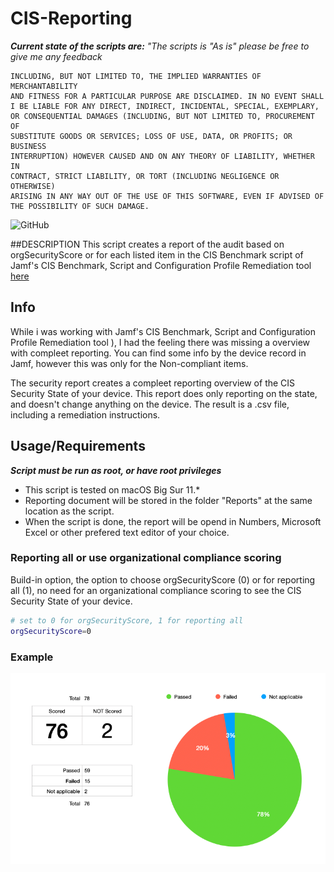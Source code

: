 # CIS-Reporting

_**Current state of the scripts are:** "The scripts is "As is" please be free to give me any feedback_

```THE SCRIPTS ARE PROVIDED "AS IS" AND ANY EXPRESS OR IMPLIED WARRANTIES, 
INCLUDING, BUT NOT LIMITED TO, THE IMPLIED WARRANTIES OF MERCHANTABILITY 
AND FITNESS FOR A PARTICULAR PURPOSE ARE DISCLAIMED. IN NO EVENT SHALL 
I BE LIABLE FOR ANY DIRECT, INDIRECT, INCIDENTAL, SPECIAL, EXEMPLARY, 
OR CONSEQUENTIAL DAMAGES (INCLUDING, BUT NOT LIMITED TO, PROCUREMENT OF 
SUBSTITUTE GOODS OR SERVICES; LOSS OF USE, DATA, OR PROFITS; OR BUSINESS 
INTERRUPTION) HOWEVER CAUSED AND ON ANY THEORY OF LIABILITY, WHETHER IN 
CONTRACT, STRICT LIABILITY, OR TORT (INCLUDING NEGLIGENCE OR OTHERWISE) 
ARISING IN ANY WAY OUT OF THE USE OF THIS SOFTWARE, EVEN IF ADVISED OF 
THE POSSIBILITY OF SUCH DAMAGE.
```

![GitHub](https://img.shields.io/github/license/mvdbent/CIS-Reporting)

##DESCRIPTION
This script creates a report of the audit based on orgSecurityScore or for each listed item in the CIS Benchmark script of Jamf's CIS Benchmark, Script and Configuration Profile Remediation tool [here](https://github.com/jamf/CIS-for-macOS-Catalina-CP)

## Info
While i was working with Jamf's CIS Benchmark, Script and Configuration Profile Remediation tool ), I had the feeling there was missing a overview with compleet reporting. You can find some info by the device record in Jamf, however this was only for the Non-compliant items.

The security report creates a compleet reporting overview of the CIS Security State of your device. This report does only reporting on the state, and doesn't change anything on the device. The result is a .csv file, including a remediation instructions. 

## Usage/Requirements
***Script must be run as root, or have root privileges***

* This script is tested on macOS Big Sur 11.*
* Reporting document will be stored in the folder "Reports" at the same location as the script.
* When the script is done, the report will be opend in Numbers, Microsoft Excel or other prefered text editor of your choice.


### Reporting all or use organizational compliance scoring

Build-in option, the option to choose orgSecurityScore (0) or for reporting all (1), no need for an organizational compliance scoring to see the CIS Security State of your device.

```bash
# set to 0 for orgSecurityScore, 1 for reporting all
orgSecurityScore=0
```
### Example
<img src="https://github.com/mvdbent/CIS-Reporting/blob/main/Scoring.png">
